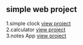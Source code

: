 ## simple web project

1.simple clock [view project](https://aadilmughal786.github.io/simple-web-project/aclock.html)</br>
2.calculator [view project](https://aadilmughal786.github.io/simple-web-project/acal.html)</br>
3.notes App [view project](https://aadilmughal786.github.io/simple-web-project/notesApp.html)</br>
